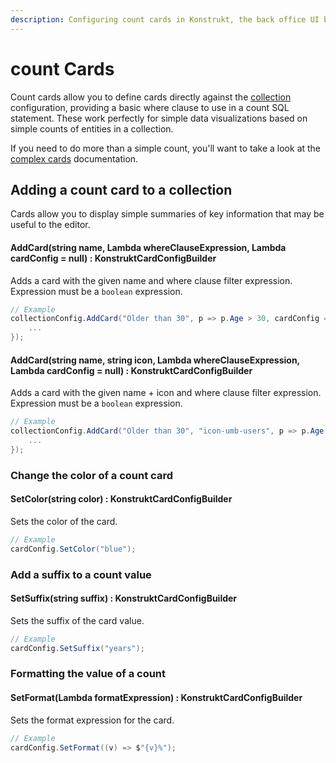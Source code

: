 ```yaml
---
description: Configuring count cards in Konstrukt, the back office UI builder for Umbraco.
---
```


# count Cards

Count cards allow you to define cards directly against the [collection](../collections/overview.md) configuration, providing a basic where clause to use in a count SQL statement. These work perfectly for simple data visualizations based on simple counts of entities in a collection.

If you need to do more than a simple count, you'll want to take a look at the [complex cards](complex-cards.md) documentation.

## Adding a count card to a collection

Cards allow you to display simple summaries of key information that may be useful to the editor.

#### **AddCard(string name, Lambda whereClauseExpression, Lambda cardConfig = null) : KonstruktCardConfigBuilder**

Adds a card with the given name and where clause filter expression. Expression must be a `boolean` expression.

````csharp
// Example
collectionConfig.AddCard("Older than 30", p => p.Age > 30, cardConfig => {
    ...
});
````

#### **AddCard(string name, string icon, Lambda whereClauseExpression, Lambda cardConfig = null) : KonstruktCardConfigBuilder**

Adds a card with the given name + icon and where clause filter expression. Expression must be a `boolean` expression.

````csharp
// Example
collectionConfig.AddCard("Older than 30", "icon-umb-users", p => p.Age > 30, cardConfig => {
    ...
});
````

### Change the color of a count card

#### **SetColor(string color) : KonstruktCardConfigBuilder**

Sets the color of the card.

````csharp
// Example
cardConfig.SetColor("blue");
````

### Add a suffix to a count value

#### **SetSuffix(string suffix) : KonstruktCardConfigBuilder**

Sets the suffix of the card value.

````csharp
// Example
cardConfig.SetSuffix("years");
````

### Formatting the value of a count

#### **SetFormat(Lambda formatExpression) : KonstruktCardConfigBuilder**

Sets the format expression for the card.

````csharp
// Example
cardConfig.SetFormat((v) => $"{v}%");
````